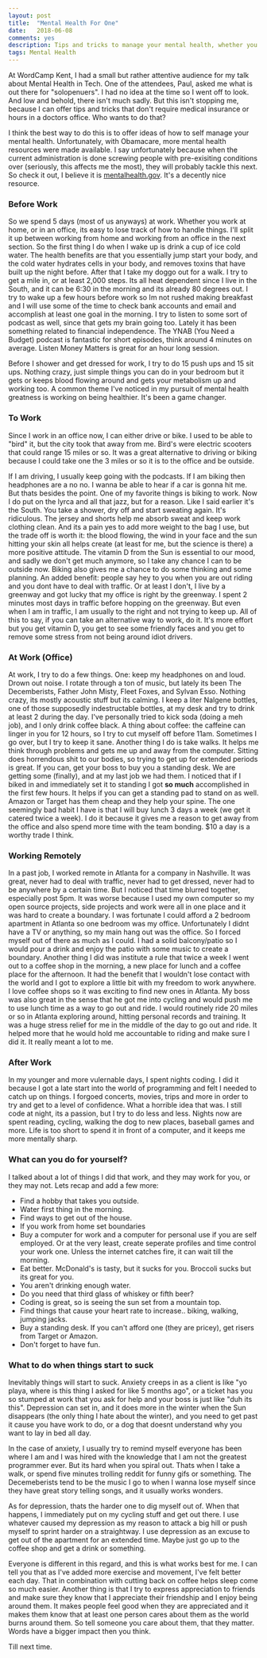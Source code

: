 ```yaml
---
layout: post
title:  "Mental Health For One"
date:   2018-06-08
comments: yes
description: Tips and tricks to manage your mental health, whether you work in an office or remote.
tags: Mental Health
---
```



At WordCamp Kent, I had a small but rather attentive audience for my talk about Mental Health in Tech. One of the attendees, Paul, asked me what is out there for "solopenuers". I had no idea at the time so I went off to look. And low and behold, there isn't much sadly. But this isn't stopping me, because I can offer tips and tricks that don't require medical insurance or hours in a doctors office. Who wants to do that?

I think the best way to do this is to offer ideas of how to self manage your mental health. Unfortunately, with Obamacare, more mental health resources were made available. I say unfortunately because when the current administration is done screwing people with pre-exisiting conditions over (seriously, this affects me the most), they will probably tackle this next. So check it out, I believe it is [mentalhealth.gov](https://mentalhealth.gov). It's a decently nice resource. 

### Before Work

So we spend 5 days (most of us anyways) at work. Whether you work at home, or in an office, its easy to lose track of how to handle things. I'll split it up between working from home and working from an office in the next section. So the first thing I do when I wake up is drink a cup of ice cold water. The health benefits are that you essentially jump start your body, and the cold water hydrates cells in your body, and removes toxins that have built up the night before. After that I take my doggo out for a walk. I try to get a mile in, or at least 2,000 steps. Its all heat dependent since I live in the South, and it can be 6:30 in the morning and its already 80 degrees out. I try to wake up a few hours before work so Im not rushed making breakfast and I will use some of the time to check bank accounts and email and accomplish at least one goal in the morning. I try to listen to some sort of podcast as well, since that gets my brain going too. Lately it has been something related to financial independence. The YNAB (You Need a Budget) podcast is fantastic for short episodes, think around 4 minutes on average. Listen Money Matters is great for an hour long session. 

Before I shower and get dressed for work, I try to do 15 push ups and 15 sit ups. Nothing crazy, just simple things you can do in your bedroom but it gets or keeps blood flowing around and gets your metabolism up and working too. A common theme I've noticed in my pursuit of mental health greatness is working on being healthier. It's been a game changer. 

### To Work

Since I work in an office now, I can either drive or bike. I used to be able to "bird" it, but the city took that away from me. Bird's were electric scooters that could range 15 miles or so. It was a great alternative to driving or biking because I could take one the 3 miles or so it is to the office and be outside. 

If I am driving, I usually keep going with the podcasts. If I am biking then headphones are a no no. I wanna be able to hear if a car is gonna hit me. But thats besides the point. One of my favorite things is biking to work. Now I do put on the lyrca and all that jazz, but for a reason. Like I said earlier it's the South. You take a shower, dry off and start sweating again. It's ridiculous. The jersey and shorts help me absorb sweat and keep work clothing clean. And its a pain yes to add more weight to the bag I use, but the trade off is worth it: the blood flowing, the wind in your face and the sun hitting your skin all helps create (at least for me, but the science is there) a more positive attitude. The vitamin D from the Sun is essential to our mood, and sadly we don't get much anymore, so I take any chance I can to be outside now. Biking also gives me a chance to do some thinking and some planning. An added benefit: people say hey to you when you are out riding and you dont have to deal with traffic. Or at least I don't, I live by a greenway and got lucky that my office is right by the greenway. I spent 2 minutes most days in traffic before hopping on the greenway. But even when I am in traffic, I am usually to the right and not trying to keep up. All of this to say, if you can take an alternative way to work, do it. It's more effort but you get vitamin D, you get to see some friendly faces and you get to remove some stress from not being around idiot drivers.

### At Work (Office)

At work, I try to do a few things. One: keep my headphones on and loud. Drown out noise. I rotate through a ton of music, but lately its been The Decemberists, Father John Misty, Fleet Foxes, and Sylvan Esso. Nothing crazy, its mostly acoustic stuff but its calming. I keep a liter Nalgene bottles, one of those supposedly indestructable bottles, at my desk and try to drink at least 2 during the day. I've personally tried to kick soda (doing a meh job), and I only drink coffee black. A thing about coffee: the caffeine can linger in you for 12 hours, so I try to cut myself off before 11am. Sometimes I go over, but I try to keep it sane. Another thing I do is take walks. It helps me think through problems and gets me up and away from the computer. Sitting does horrendous shit to our bodies, so trying to get up for extended periods is great. If you can, get your boss to buy you a standing desk. We are getting some (finally), and at my last job we had them. I noticed that if I biked in and immediately set it to standing I got **so much** accomplished in the first few hours. It helps if you can get a standing pad to stand on as well. Amazon or Target has them cheap and they help your spine. The one seemingly bad habit I have is that I will buy lunch 3 days a week (we get it catered twice a week). I do it because it gives me a reason to get away from the office and also spend more time with the team bonding. $10 a day is a worthy trade I think. 


### Working Remotely

In a past job, I worked remote in Atlanta for a company in Nashville. It was great, never had to deal with traffic, never had to get dressed, never had to be anywhere by a certain time. But I noticed that time blurred together, especially post 5pm. It was worse because I used my own computer so my open source projects, side projects and work were all in one place and it was hard to create a boundary. I was fortunate I could afford a 2 bedroom apartment in Atlanta so one bedroom was my office. Unfortunately I didnt have a TV or anything, so my main hang out was the office. So I forced myself out of there as much as I could. I had a solid balcony/patio so I would pour a drink and enjoy the patio with some music to create a boundary. Another thing I did was institute a rule that twice a week I went out to a coffee shop in the morning, a new place for lunch and a coffee place for the afternoon. It had the benefit that I wouldn't lose contact with the world and I got to explore a little bit with my freedom to work anywhere. I love coffee shops so it was exciting to find new ones in Atlanta. My boss was also great in the sense that he got me into cycling and would push me to use lunch time as a way to go out and ride. I would routinely ride 20 miles or so in Atlanta exploring around, hitting personal records and training. It was a huge stress relief for me in the middle of the day to go out and ride. It helped more that he would hold me accountable to riding and make sure I did it. It really meant a lot to me. 

### After Work

In my younger and more vulernable days, I spent nights coding. I did it because I got a late start into the world of programming and felt I needed to catch up on things. I forgoed concerts, movies, trips and more in order to try and get to a level of confidence. What a horrible idea that was. I still code at night, its a passion, but I try to do less and less. Nights now are spent reading, cycling, walking the dog to new places, baseball games and more. Life is too short to spend it in front of a computer, and it keeps me more mentally sharp. 

### What can you do for yourself?

I talked about a lot of things I did that work, and they may work for you, or they may not. Lets recap and add a few more:

* Find a hobby that takes you outside. 
* Water first thing in the morning.
* Find ways to get out of the house. 
* If you work from home set boundaries
* Buy a computer for work and a computer for personal use if you are self employed. Or at the very least, create seperate profiles and time control your work one. Unless the internet catches fire, it can wait till the morning.
* Eat better. McDonald's is tasty, but it sucks for you. Broccoli sucks but its great for you. 
* You aren't drinking enough water.
* Do you need that third glass of whiskey or fifth beer?
* Coding is great, so is seeing the sun set from a mountain top. 
* Find things that cause your heart rate to increase.. biking, walking, jumping jacks. 
* Buy a standing desk. If you can't afford one (they are pricey), get risers from Target or Amazon. 
* Don't forget to have fun. 

### What to do when things start to suck

Inevitably things will start to suck. Anxiety creeps in as a client is like "yo playa, where is this thing I asked for like 5 months ago", or a ticket has you so stumped at work that you ask for help and your boss is just like "duh its this". Depression can set in, and it does more in the winter when the Sun disappears (the only thing I hate about the winter), and you need to get past it cause you have work to do, or a dog that doesnt understand why you want to lay in bed all day. 

In the case of anxiety, I usually try to remind myself everyone has been where I am and I was hired with the knowledge that I am not the greatest programmer ever. But its hard when you spiral out. Thats when I take a walk, or spend five minutes trolling reddit for funny gifs or something. The Decemeberists tend to be the music I go to when I wanna lose myself since they have great story telling songs, and it usually works wonders. 

As for depression, thats the harder one to dig myself out of. When that happens, I immediately put on my cycling stuff and get out there. I use whatever caused my depression as my reason to attack a big hill or push myself to sprint harder on a straightway. I use depression as an excuse to get out of the apartment for an extended time. Maybe just go up to the coffee shop and get a drink or something. 

Everyone is different in this regard, and this is what works best for me. I can tell you that as I've added more exercise and movement, I've felt better each day. That in combination with cutting back on coffee helps sleep come so much easier. Another thing is that I try to express appreciation to friends and make sure they know that I appreciate their friendship and I enjoy being around them. It makes people feel good when they are appreciated and it makes them know that at least one person cares about them as the world burns around them. So tell someone you care about them, that they matter. Words have a bigger impact then you think. 

Till next time.
